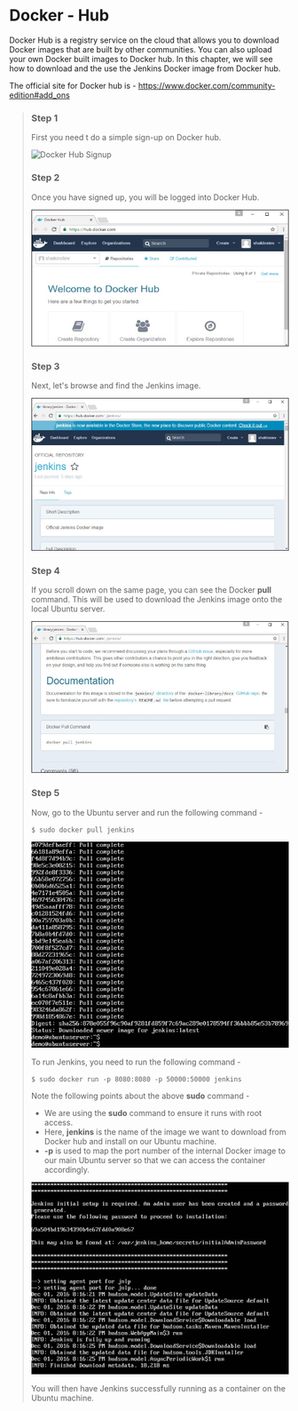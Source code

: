 # Docker - Hub
Docker Hub is a registry service on the cloud that allows you to download Docker images that are built by other communities. You can also upload your own Docker built images to Docker hub. In this chapter, we will see how to download and the use the Jenkins Docker image from Docker hub.

The official site for Docker hub is - https://www.docker.com/community-edition#add_ons

> ### Step 1
> First you need t do a simple sign-up on Docker hub.
> 
> ![Docker Hub Signup](/TutorialsPoint/res/img/docer_hub_signup.jpg)
>
> ### Step 2
> Once you have signed up, you will be logged into Docker Hub.
> 
> ![Logged Into Docker Hub](/TutorialsPoint/res/img/logged_into_docker_hub.jpg)
>
> ### Step 3
> Next, let's browse and find the Jenkins image.
> 
> ![Jenkins Image](/TutorialsPoint/res/img/jenkins_image.jpg)
>
> ### Step 4
> If you scroll down on the same page, you can see the Docker **pull** command. This will be used to download the Jenkins image onto the local Ubuntu server.
>
> ![Pull Command](/TutorialsPoint/res/img/pull_command.jpg)
> 
> ### Step 5
> Now, go to the Ubuntu server and run the following command -
> 
> ```
> $ sudo docker pull jenkins
> ```
> 
> ![Ubuntu Server](/TutorialsPoint/res/img/ubuntu_server.jpg)
>
> To run Jenkins, you need to run the following command -
>
> ```
> $ sudo docker run -p 8080:8080 -p 50000:50000 jenkins
> ```
>
> Note the following points about the above **sudo** command -
> - We are using the **sudo** command to ensure it runs with root access.
> - Here, **jenkins** is the name of the image we want to download from Docker hub and install on our Ubuntu machine.
> - **-p** is used to map the port number of the internal Docker image to our main Ubuntu server so that we can access the container accordingly.
>
> ![Sudo Command](/TutorialsPoint/res/img/sudo_command.jpg)
>
> You will then have Jenkins successfully running as a container on the Ubuntu machine.
